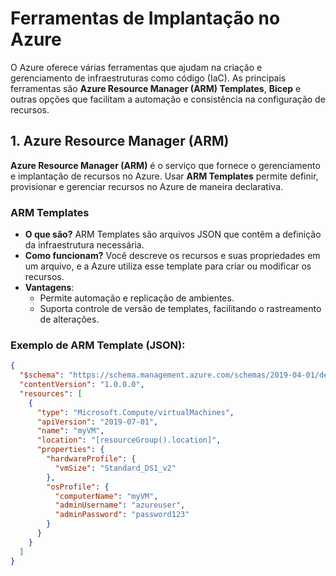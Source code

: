 # Ferramentas de Implantação no Azure

O Azure oferece várias ferramentas que ajudam na criação e gerenciamento de infraestruturas como código (IaC). As principais ferramentas são **Azure Resource Manager (ARM) Templates**, **Bicep** e outras opções que facilitam a automação e consistência na configuração de recursos.

## 1. Azure Resource Manager (ARM)

**Azure Resource Manager (ARM)** é o serviço que fornece o gerenciamento e implantação de recursos no Azure. Usar **ARM Templates** permite definir, provisionar e gerenciar recursos no Azure de maneira declarativa.

### ARM Templates
- **O que são?** ARM Templates são arquivos JSON que contêm a definição da infraestrutura necessária. 
- **Como funcionam?** Você descreve os recursos e suas propriedades em um arquivo, e a Azure utiliza esse template para criar ou modificar os recursos.
- **Vantagens**:
  - Permite automação e replicação de ambientes.
  - Suporta controle de versão de templates, facilitando o rastreamento de alterações.
  
### Exemplo de ARM Template (JSON):
```json
{
  "$schema": "https://schema.management.azure.com/schemas/2019-04-01/deploymentTemplate.json#",
  "contentVersion": "1.0.0.0",
  "resources": [
    {
      "type": "Microsoft.Compute/virtualMachines",
      "apiVersion": "2019-07-01",
      "name": "myVM",
      "location": "[resourceGroup().location]",
      "properties": {
        "hardwareProfile": {
          "vmSize": "Standard_DS1_v2"
        },
        "osProfile": {
          "computerName": "myVM",
          "adminUsername": "azureuser",
          "adminPassword": "password123"
        }
      }
    }
  ]
}

